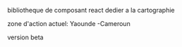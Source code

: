 bibliotheque de composant react dedier a la cartographie

zone d'action actuel: Yaounde -Cameroun

version beta
